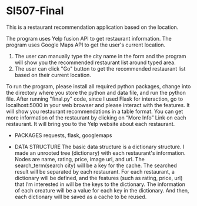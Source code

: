 # SI507-Final

This is a restaurant recommendation application based on the location. 

The program uses Yelp fusion API to get restaurant information. The program uses Google Maps API to get the user's current location.
  1. The user can manually type the city name in the form and the program will show you the recommended restaurant list around typed area.
  2. The user can click "Go" button to get the recommended restaurant list based on their current location.
  
To run the program, please install all required python packages, change into the directory where you store the python and data file, and run the python file. After running "final.py" code, since I used Flask for interaction, go to localhost:5000 in your web browser and please interact with the features. It will show you restaurant recommendations in a table format. You can get more information of the restaurant by clicking on “More Info” Link on each restaurant. It will bring you to the Yelp website about each restaurant. 

- PACKAGES
requests, flask, googlemaps

- DATA STRUCTURE 
The basic data structure is a dictionary structure. I made an unrooted tree (dictionary) with each restaurant's information. Nodes are name, rating, price, image url, and url. The search_term(search city) will be a key for the cache. The searched result will be separated by each restaurant. For each restaurant, a dictionary will be defined, and the features (such as rating, price, url) that I’m interested in will be the keys to the dictionary. The information of each creature will be a value for each key in the dictionary. And then, each dictionary will be saved as a cache to be reused.
